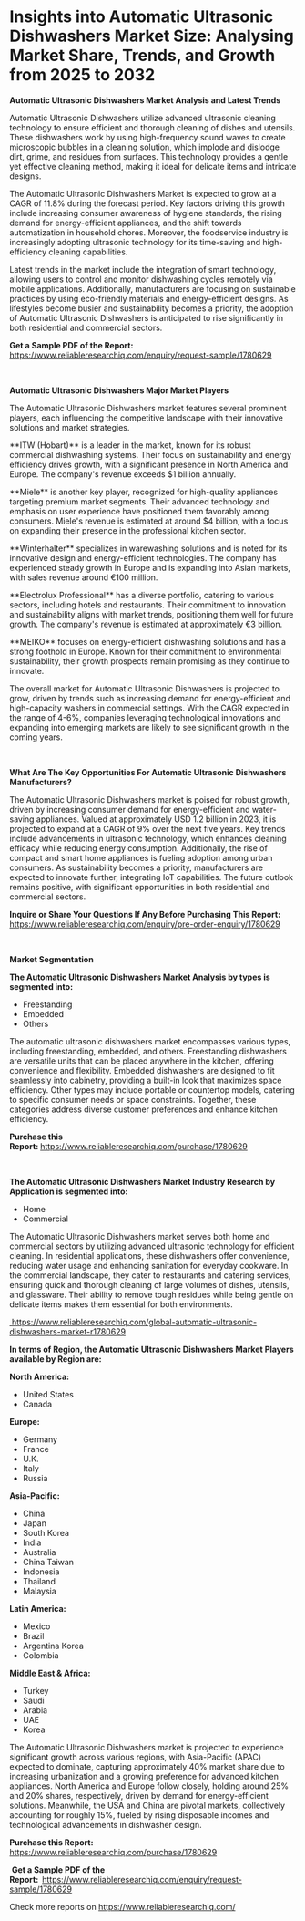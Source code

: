 <p><h1>Insights into Automatic Ultrasonic Dishwashers Market Size: Analysing Market Share, Trends, and Growth from 2025 to 2032</h1></p><p><strong>Automatic Ultrasonic Dishwashers Market Analysis and Latest Trends</strong></p>
<p><p>Automatic Ultrasonic Dishwashers utilize advanced ultrasonic cleaning technology to ensure efficient and thorough cleaning of dishes and utensils. These dishwashers work by using high-frequency sound waves to create microscopic bubbles in a cleaning solution, which implode and dislodge dirt, grime, and residues from surfaces. This technology provides a gentle yet effective cleaning method, making it ideal for delicate items and intricate designs.</p><p>The Automatic Ultrasonic Dishwashers Market is expected to grow at a CAGR of 11.8% during the forecast period. Key factors driving this growth include increasing consumer awareness of hygiene standards, the rising demand for energy-efficient appliances, and the shift towards automatization in household chores. Moreover, the foodservice industry is increasingly adopting ultrasonic technology for its time-saving and high-efficiency cleaning capabilities.</p><p>Latest trends in the market include the integration of smart technology, allowing users to control and monitor dishwashing cycles remotely via mobile applications. Additionally, manufacturers are focusing on sustainable practices by using eco-friendly materials and energy-efficient designs. As lifestyles become busier and sustainability becomes a priority, the adoption of Automatic Ultrasonic Dishwashers is anticipated to rise significantly in both residential and commercial sectors.</p></p>
<p><strong>Get a Sample PDF of the Report:&nbsp;</strong> <a href="https://www.reliableresearchiq.com/enquiry/request-sample/1780629?utm_campaign=2285&utm_medium=2&utm_source=Github&utm_content=ia&utm_term=25032025&utm_id=automatic-ultrasonic-dishwashers">https://www.reliableresearchiq.com/enquiry/request-sample/1780629</a></p>
<p>&nbsp;</p>
<p><strong>Automatic Ultrasonic Dishwashers Major Market Players</strong></p>
<p><p>The Automatic Ultrasonic Dishwashers market features several prominent players, each influencing the competitive landscape with their innovative solutions and market strategies.</p><p>**ITW (Hobart)** is a leader in the market, known for its robust commercial dishwashing systems. Their focus on sustainability and energy efficiency drives growth, with a significant presence in North America and Europe. The company's revenue exceeds $1 billion annually.</p><p>**Miele** is another key player, recognized for high-quality appliances targeting premium market segments. Their advanced technology and emphasis on user experience have positioned them favorably among consumers. Miele's revenue is estimated at around $4 billion, with a focus on expanding their presence in the professional kitchen sector.</p><p>**Winterhalter** specializes in warewashing solutions and is noted for its innovative design and energy-efficient technologies. The company has experienced steady growth in Europe and is expanding into Asian markets, with sales revenue around €100 million. </p><p>**Electrolux Professional** has a diverse portfolio, catering to various sectors, including hotels and restaurants. Their commitment to innovation and sustainability aligns with market trends, positioning them well for future growth. The company's revenue is estimated at approximately €3 billion.</p><p>**MEIKO** focuses on energy-efficient dishwashing solutions and has a strong foothold in Europe. Known for their commitment to environmental sustainability, their growth prospects remain promising as they continue to innovate. </p><p>The overall market for Automatic Ultrasonic Dishwashers is projected to grow, driven by trends such as increasing demand for energy-efficient and high-capacity washers in commercial settings. With the CAGR expected in the range of 4-6%, companies leveraging technological innovations and expanding into emerging markets are likely to see significant growth in the coming years.</p></p>
<p>&nbsp;</p>
<p><strong>What Are The Key Opportunities For Automatic Ultrasonic Dishwashers Manufacturers?</strong></p>
<p><p>The Automatic Ultrasonic Dishwashers market is poised for robust growth, driven by increasing consumer demand for energy-efficient and water-saving appliances. Valued at approximately USD 1.2 billion in 2023, it is projected to expand at a CAGR of 9% over the next five years. Key trends include advancements in ultrasonic technology, which enhances cleaning efficacy while reducing energy consumption. Additionally, the rise of compact and smart home appliances is fueling adoption among urban consumers. As sustainability becomes a priority, manufacturers are expected to innovate further, integrating IoT capabilities. The future outlook remains positive, with significant opportunities in both residential and commercial sectors.</p></p>
<p><strong>Inquire or Share Your Questions If Any Before Purchasing This Report:</strong> <a href="https://www.reliableresearchiq.com/enquiry/pre-order-enquiry/1780629?utm_campaign=2285&utm_medium=2&utm_source=Github&utm_content=ia&utm_term=25032025&utm_id=automatic-ultrasonic-dishwashers">https://www.reliableresearchiq.com/enquiry/pre-order-enquiry/1780629</a></p>
<p>&nbsp;</p>
<p><strong>Market Segmentation</strong></p>
<p><strong>The Automatic Ultrasonic Dishwashers Market Analysis by types is segmented into:</strong></p>
<p><ul><li>Freestanding</li><li>Embedded</li><li>Others</li></ul></p>
<p><p>The automatic ultrasonic dishwashers market encompasses various types, including freestanding, embedded, and others. Freestanding dishwashers are versatile units that can be placed anywhere in the kitchen, offering convenience and flexibility. Embedded dishwashers are designed to fit seamlessly into cabinetry, providing a built-in look that maximizes space efficiency. Other types may include portable or countertop models, catering to specific consumer needs or space constraints. Together, these categories address diverse customer preferences and enhance kitchen efficiency.</p></p>
<p><strong>Purchase this Report:&nbsp;</strong><a href="https://www.reliableresearchiq.com/purchase/1780629?utm_campaign=2285&utm_medium=2&utm_source=Github&utm_content=ia&utm_term=25032025&utm_id=automatic-ultrasonic-dishwashers">https://www.reliableresearchiq.com/purchase/1780629</a></p>
<p>&nbsp;</p>
<p><strong>The Automatic Ultrasonic Dishwashers Market Industry Research by Application is segmented into:</strong></p>
<p><ul><li>Home</li><li>Commercial</li></ul></p>
<p><p>The Automatic Ultrasonic Dishwashers market serves both home and commercial sectors by utilizing advanced ultrasonic technology for efficient cleaning. In residential applications, these dishwashers offer convenience, reducing water usage and enhancing sanitation for everyday cookware. In the commercial landscape, they cater to restaurants and catering services, ensuring quick and thorough cleaning of large volumes of dishes, utensils, and glassware. Their ability to remove tough residues while being gentle on delicate items makes them essential for both environments.</p></p>
<p><a href="https://www.reliableresearchiq.com/global-automatic-ultrasonic-dishwashers-market-r1780629?utm_campaign=2285&utm_medium=2&utm_source=Github&utm_content=ia&utm_term=25032025&utm_id=automatic-ultrasonic-dishwashers">&nbsp;https://www.reliableresearchiq.com/global-automatic-ultrasonic-dishwashers-market-r1780629</a></p>
<p><strong>In terms of Region, the Automatic Ultrasonic Dishwashers Market Players available by Region are:</strong></p>
<p>
    <p> <strong> North America: </strong>
        <ul>
            <li>United States</li>
            <li>Canada</li>
        </ul>
        </p> 
    <p> <strong> Europe: </strong>
        <ul>
            <li>Germany</li>
            <li>France</li>
            <li>U.K.</li>
            <li>Italy</li>
            <li>Russia</li>
        </ul>
        </p> 
    <p> <strong> Asia-Pacific: </strong>
        <ul>
            <li>China</li>
            <li>Japan</li>
            <li>South Korea</li>
            <li>India</li>
            <li>Australia</li>
            <li>China Taiwan</li>
            <li>Indonesia</li>
            <li>Thailand</li>
            <li>Malaysia</li>
        </ul>
        </p> 
    <p> <strong> Latin America: </strong>
        <ul>
            <li>Mexico</li>
            <li>Brazil</li>
            <li>Argentina Korea</li>
            <li>Colombia</li>
        </ul>
        </p> 
    <p> <strong> Middle East & Africa: </strong>
        <ul>
            <li>Turkey</li>
            <li>Saudi</li>
            <li>Arabia</li>
            <li>UAE</li>
            <li>Korea</li>
        </ul>
    </p>
    </p>
<p><p>The Automatic Ultrasonic Dishwashers market is projected to experience significant growth across various regions, with Asia-Pacific (APAC) expected to dominate, capturing approximately 40% market share due to increasing urbanization and a growing preference for advanced kitchen appliances. North America and Europe follow closely, holding around 25% and 20% shares, respectively, driven by demand for energy-efficient solutions. Meanwhile, the USA and China are pivotal markets, collectively accounting for roughly 15%, fueled by rising disposable incomes and technological advancements in dishwasher design.</p></p>
<p><strong>Purchase this Report: </strong><a href="https://www.reliableresearchiq.com/purchase/1780629?utm_campaign=2285&utm_medium=2&utm_source=Github&utm_content=ia&utm_term=25032025&utm_id=automatic-ultrasonic-dishwashers">https://www.reliableresearchiq.com/purchase/1780629</a></p>
<p>&nbsp;<strong>Get a Sample PDF of the Report:&nbsp;&nbsp;</strong><a href="https://www.reliableresearchiq.com/enquiry/request-sample/1780629?utm_campaign=2285&utm_medium=2&utm_source=Github&utm_content=ia&utm_term=25032025&utm_id=automatic-ultrasonic-dishwashers">https://www.reliableresearchiq.com/enquiry/request-sample/1780629</a></p>
<p><strong></strong></p>
<p>Check more reports on <a href="https://www.reliableresearchiq.com/?utm_campaign=2285&utm_medium=2&utm_source=Github&utm_content=ia&utm_term=25032025&utm_id=automatic-ultrasonic-dishwashers">https://www.reliableresearchiq.com/</a></p>
